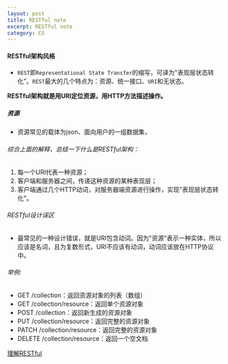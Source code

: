 ```yaml
---
layout: post
title: RESTful note
excerpt: RESTful note
category: CS
---
```


#### RESTful架构风格
- `REST`即`Representational State Transfer`的缩写，可译为"表现层状态转化”。`REST`最大的几个特点为：资源、统一接口、`URI`和无状态。

**RESTful架构就是用URI定位资源，用HTTP方法描述操作。**

##### 资源
- 资源常见的载体为json、面向用户的一组数据集，

###### 综合上面的解释，总结一下什么是RESTful架构：
1. 每一个URI代表一种资源；
2. 客户端和服务器之间，传递这种资源的某种表现层；
3. 客户端通过几个HTTP动词，对服务器端资源进行操作，实现"表现层状态转化"。

###### RESTful设计误区
- 最常见的一种设计错误，就是URI包含动词。因为"资源"表示一种实体，所以应该是名词，且为复数形式，URI不应该有动词，动词应该放在HTTP协议中。

###### 举例:
- GET /collection：返回资源对象的列表（数组）
- GET /collection/resource：返回单个资源对象
- POST /collection：返回新生成的资源对象
- PUT /collection/resource：返回完整的资源对象
- PATCH /collection/resource：返回完整的资源对象
- DELETE /collection/resource：返回一个空文档

[理解RESTful](http://www.ruanyifeng.com/blog/2011/09/restful.html)
